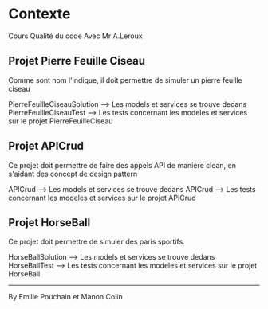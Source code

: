# Contexte
Cours Qualité du code 
Avec Mr A.Leroux

## Projet Pierre Feuille Ciseau
Comme sont nom l'indique, il doit permettre de simuler un pierre feuille ciseau

PierreFeuilleCiseauSolution --> Les models et services se trouve dedans 
PierreFeuilleCiseauTest --> Les tests concernant les modeles et services sur le projet PierreFeuilleCiseau 

## Projet APICrud
Ce projet doit permettre de faire des appels API de manière clean, en s'aidant des concept de design pattern

APICrud --> Les models et services se trouve dedans 
APICrud --> Les tests concernant les modeles et services sur le projet APICrud

## Projet HorseBall
Ce projet doit permettre de simuler des paris sportifs.

HorseBallSolution --> Les models et services se trouve dedans 
HorseBallTest --> Les tests concernant les modeles et services sur le projet HorseBall

---------------------------------------------
By Emilie Pouchain et Manon Colin 


